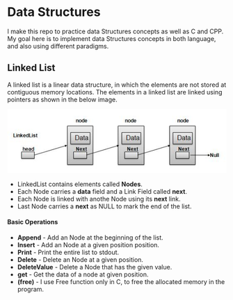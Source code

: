 # Data Structures
I make this repo to practice data Structures concepts as well as C and CPP.
My goal here is to implement data Structures concepts in both language, and also using
different paradigms.

## Linked List

A linked list is a linear data structure, in which the elements are not stored at contiguous
memory locations. The elements in a linked list are linked using pointers as shown in
the below image.

![linked list representation](media/dsa_linkedlist.jpg)

- LinkedList contains elements called **Nodes**.
- Each Node carries a **data** field and a Link Field called **next**.
- Each Node is linked with anothe Node using its **next** link.
- Last Node carries a **next** as NULL to mark the end of the list.

#### Basic Operations

- **Append** - Add an Node at the beginning of the list.
- **Insert** - Add an Node at a given position position.
- **Print** - Print the entire list to stdout.
- **Delete** - Delete an Node at a given position.
- **DeleteValue** - Delete a Node that has the given value.
- **get** - Get the data of a node at given position.
- **(free)** - I use Free function only in C, to free the allocated memory in the program.
